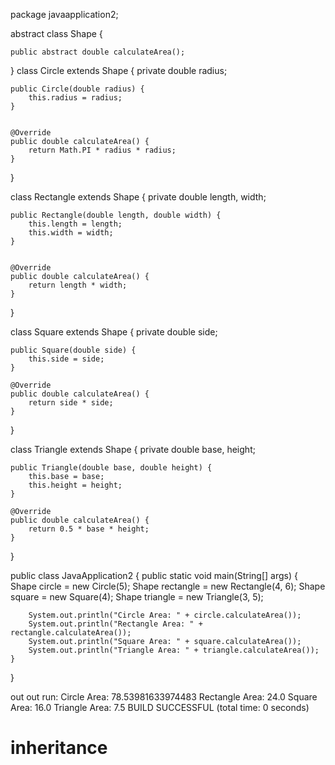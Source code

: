 package javaapplication2;

abstract class Shape {
    
    public abstract double calculateArea();
}
class Circle extends Shape {
    private double radius;
   
    public Circle(double radius) {
        this.radius = radius;
    }
    
  
    @Override
    public double calculateArea() {
        return Math.PI * radius * radius;
    }
}


class Rectangle extends Shape {
    private double length, width;
    
    
    public Rectangle(double length, double width) {
        this.length = length;
        this.width = width;
    }

  
    @Override
    public double calculateArea() {
        return length * width;
    }
}


class Square extends Shape {
    private double side;
    
    public Square(double side) {
        this.side = side;
    }
    
    @Override
    public double calculateArea() {
        return side * side;
    }
}

class Triangle extends Shape {
    private double base, height;
    
    public Triangle(double base, double height) {
        this.base = base;
        this.height = height;
    }

    @Override
    public double calculateArea() {
        return 0.5 * base * height;
    }
}

public class JavaApplication2 {
    public static void main(String[] args) {
                Shape circle = new Circle(5);
        Shape rectangle = new Rectangle(4, 6);
        Shape square = new Square(4);
        Shape triangle = new Triangle(3, 5);

      
        System.out.println("Circle Area: " + circle.calculateArea());
        System.out.println("Rectangle Area: " + rectangle.calculateArea());
        System.out.println("Square Area: " + square.calculateArea());
        System.out.println("Triangle Area: " + triangle.calculateArea());
    }
}

out out
run:
Circle Area: 78.53981633974483
Rectangle Area: 24.0
Square Area: 16.0
Triangle Area: 7.5
BUILD SUCCESSFUL (total time: 0 seconds)
# inheritance
